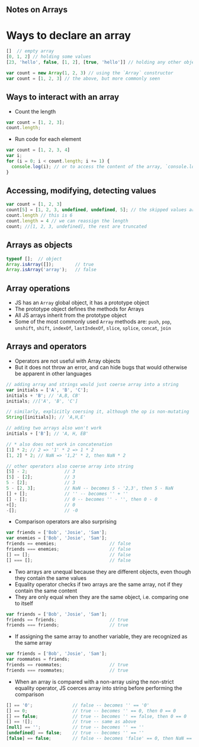 ## Notes on Arrays

# Ways to declare an array
```javascript
[]  // empty array
[0, 1, 2] // holding some values
[23, 'hello', false, [1, 2], [true, 'hello']] // holding any other object

var count = new Array(1, 2, 3) // using the `Array` constructor
var count = [1, 2, 3] // the above, but more commonly seen
```

## Ways to interact with an array

* Count the length
```javascript
var count = [1, 2, 3];
count.length;
```

* Run code for each element
```javascript
var count = [1, 2, 3, 4]
var i;
for (i = 0; i < count.length; i += 1) {
  console.log(i); // or to access the content of the array, `console.log(count[i];)`
}
```

## Accessing, modifying, detecting values
```javascript
var count = [1, 2, 3]
count[5] = [1, 2, 3, undefined, undefined, 5]; // the skipped values are undefined
count.length // this is 6
count.length = 4 // we can reassign the length
count; //[1, 2, 3, undefined], the rest are truncated
```
## Arrays as objects
```javascript
typeof [];  // object
Array.isArray([]);        // true
Array.isArray('array');   // false
```
## Array operations
* JS has an `Array` global object, it has a prototype object
* The prototype object defines the methods for Arrays
* All JS arrays inherit from the prototype object
* Some of the most commonly used `Array` methods are: `push`, `pop`, `unshift`, `shift`, `indexOf`, `lastIndexOf`, `slice`, `splice`, `concat`, `join`

## Arrays and operators
* Operators are not useful with Array objects
* But it does not throw an error, and can hide bugs that would otherwise be apparent in other languages

```javascript
// adding array and strings would just coerse array into a string
var initials = ['A', 'B', 'C'];
initials + 'B'; // 'A,B, CB'
initials; //['A', 'B', 'C']

// similarly, explicitly coersing it, although the op is non-mutating
String([initials]); // 'A,H,E'

// adding two arrays also won't work
initials + ['B']; // 'A, H, EB'

// * also does not work in concatenation
[1] * 2; // 2 => '1' * 2 => 1 * 2
[1, 2] * 2; // NaN => '1,2' * 2, then NaN * 2

// other operators also coerse array into string
[5] - 2;              // 3
[5] - [2];            // 3
5 - [2];              // 3
5 - [2, 3];           // NaN -- becomes 5 - '2,3', then 5 - NaN
[] + [];              // '' -- becomes '' + ''
[] - [];              // 0 -- becomes '' - '', then 0 - 0
+[];                  // 0
-[];                  // -0
```
* Comparison operators are also surprising

```javascript
var friends = ['Bob', 'Josie', 'Sam'];
var enemies = ['Bob', 'Josie', 'Sam'];
friends == enemies;                    // false
friends === enemies;                   // false
[] == [];                              // false
[] === [];                             // false
```

- Two arrays are unequal because they are different objects, even though they contain the same values
- Equality operator checks if two arrays are the same array, not if they contain the same content
- They are only equal when they are the same object, i.e. comparing one to itself

```javascript
var friends = ['Bob', 'Josie', 'Sam'];
friends == friends;                    // true
friends === friends;                   // true
```

- If assigning the same array to another variable, they are recognized as the same array

```javascript
var friends = ['Bob', 'Josie', 'Sam'];
var roommates = friends;
friends == roommates;                  // true
friends === roommates;                 // true
```

- When an array is compared with a non-array using the non-strict equality operator, JS coerces array into string before performing the comparison

```javascript
[] == '0';               // false -- becomes '' == '0'
[] == 0;                 // true -- becomes '' == 0, then 0 == 0
[] == false;             // true -- becomes '' == false, then 0 == 0
[] == ![];               // true -- same as above
[null] == '';            // true -- becomes '' == ''
[undefined] == false;    // true -- becomes '' == ''
[false] == false;        // false -- becomes 'false' == 0, then NaN == 0
```